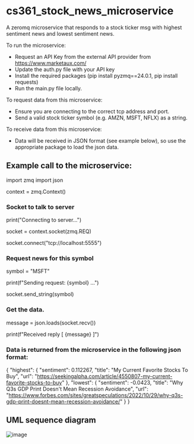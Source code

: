 # cs361_stock_news_microservice
A zeromq microservice that responds to a stock ticker msg with highest sentiment news and lowest sentiment news.

To run the microservice:
- Request an API Key from the external API provider from https://www.marketaux.com/
- Update the auth.py file with your API key
- Install the required packages (pip install pyzmq==24.0.1, pip install requests)
- Run the main.py file locally.

To request data from this microservice:
- Ensure you are connecting to the correct tcp address and port. 
- Send a valid stock ticker symbol (e.g. AMZN, MSFT, NFLX) as a string.

To receive data from this microservice:
- Data will be received in JSON format (see example below), so use the appropriate package to load the json data.


## Example call to the microservice:

import zmq
import json

context = zmq.Context()

###  Socket to talk to server

print("Connecting to server…")

socket = context.socket(zmq.REQ)

socket.connect("tcp://localhost:5555")

### Request news for this symbol
symbol = "MSFT"

print(f"Sending request: {symbol} …")

socket.send_string(symbol)

###  Get the data.
message = json.loads(socket.recv())

print(f"Received reply [ {message} ]")


### Data is returned from the microservice in the following json format:

{
        "highest": {
            "sentiment": 0.112267,
            "title": "My Current Favorite Stocks To Buy",
            "url": "https://seekingalpha.com/article/4550807-my-current-favorite-stocks-to-buy"
    },
    "lowest": {
        "sentiment": -0.0423,
        "title": "Why Q3s GDP Print Doesn't Mean Recession Avoidance",
        "url": "https://www.forbes.com/sites/greatspeculations/2022/10/29/why-q3s-gdp-print-doesnt-mean-recession-avoidance/"
    }
}

## UML sequence diagram
![image](https://user-images.githubusercontent.com/12983146/198868935-a22d832e-2c35-4321-b260-15ee389dcb6f.png)

